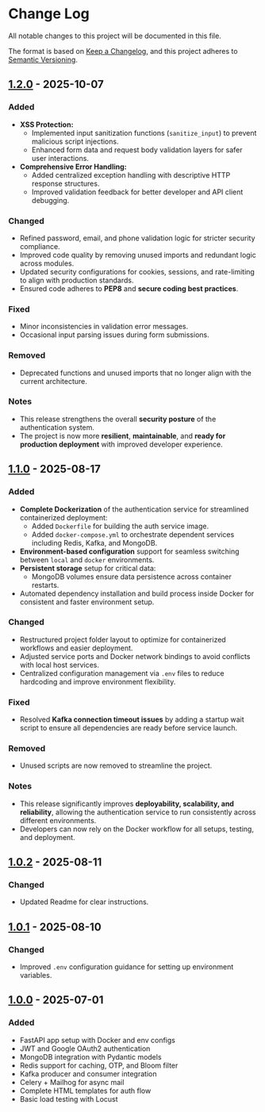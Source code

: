 # Change Log

All notable changes to this project will be documented in this file.

The format is based on [Keep a Changelog](https://keepachangelog.com/en/1.1.0/),
and this project adheres to [Semantic Versioning](https://semver.org/spec/v2.0.0.html).

## [1.2.0](https://github.com/Madhur-Prakash/Auth/compare/v1.1.0...v1.2.0) - 2025-10-07

### Added
- **XSS Protection:**
  - Implemented input sanitization functions (`sanitize_input`) to prevent malicious script injections.
  - Enhanced form data and request body validation layers for safer user interactions.
- **Comprehensive Error Handling:**
  - Added centralized exception handling with descriptive HTTP response structures.
  - Improved validation feedback for better developer and API client debugging.

### Changed
- Refined password, email, and phone validation logic for stricter security compliance.
- Improved code quality by removing unused imports and redundant logic across modules.
- Updated security configurations for cookies, sessions, and rate-limiting to align with production standards.
- Ensured code adheres to **PEP8** and **secure coding best practices**.

### Fixed
- Minor inconsistencies in validation error messages.
- Occasional input parsing issues during form submissions.

### Removed
- Deprecated functions and unused imports that no longer align with the current architecture.

### Notes
- This release strengthens the overall **security posture** of the authentication system.
- The project is now more **resilient**, **maintainable**, and **ready for production deployment** with improved developer experience.


## [1.1.0](https://github.com/Madhur-Prakash/Auth/compare/v1.0.2...v1.1.0) - 2025-08-17

### Added
- **Complete Dockerization** of the authentication service for streamlined containerized deployment:
  - Added `Dockerfile` for building the auth service image.
  - Added `docker-compose.yml` to orchestrate dependent services including Redis, Kafka, and MongoDB.
- **Environment-based configuration** support for seamless switching between `local` and `docker` environments.
- **Persistent storage** setup for critical data:
  - MongoDB volumes ensure data persistence across container restarts.
- Automated dependency installation and build process inside Docker for consistent and faster environment setup.

### Changed
- Restructured project folder layout to optimize for containerized workflows and easier deployment.
- Adjusted service ports and Docker network bindings to avoid conflicts with local host services.
- Centralized configuration management via `.env` files to reduce hardcoding and improve environment flexibility.

### Fixed
- Resolved **Kafka connection timeout issues** by adding a startup wait script to ensure all dependencies are ready before service launch.

### Removed
- Unused scripts are now removed to streamline the project.

### Notes
- This release significantly improves **deployability, scalability, and reliability**, allowing the authentication service to run consistently across different environments.
- Developers can now rely on the Docker workflow for all setups, testing, and deployment.

## [1.0.2](https://github.com/Madhur-Prakash/Auth/compare/v1.0.1...v1.0.2) - 2025-08-11
### Changed
- Updated Readme for clear instructions.

## [1.0.1](https://github.com/Madhur-Prakash/Auth/compare/v1.0.0...v1.0.1) - 2025-08-10
### Changed
- Improved `.env` configuration guidance for setting up environment variables.

## [1.0.0](https://github.com/Madhur-Prakash/Auth/releases/tag/v1.0.0) - 2025-07-01

### Added
- FastAPI app setup with Docker and env configs
- JWT and Google OAuth2 authentication
- MongoDB integration with Pydantic models
- Redis support for caching, OTP, and Bloom filter
- Kafka producer and consumer integration
- Celery + Mailhog for async mail
- Complete HTML templates for auth flow
- Basic load testing with Locust
